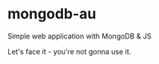 # mongodb-au
Simple web application with MongoDB &amp; JS

Let's face it - you're not gonna use it.
